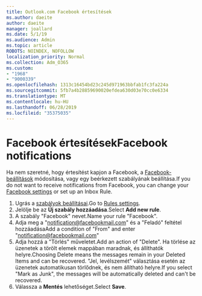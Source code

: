 ```yaml
---
title: Outlook.com Facebook értesítések
ms.author: daeite
author: daeite
manager: joallard
ms.date: 5/1/19
ms.audience: Admin
ms.topic: article
ROBOTS: NOINDEX, NOFOLLOW
localization_priority: Normal
ms.collection: Adm_O365
ms.custom:
- "1968"
- "9000339"
ms.openlocfilehash: 1313c16454bd23c245d971963bbfab1fc3fa224a
ms.sourcegitcommit: 5fb7a4b28859690020efdea630d03e70cc0e6334
ms.translationtype: MT
ms.contentlocale: hu-HU
ms.lasthandoff: 06/28/2019
ms.locfileid: "35375035"
---
```

# <a name="facebook-notifications"></a><span data-ttu-id="b08a5-102">Facebook értesítések</span><span class="sxs-lookup"><span data-stu-id="b08a5-102">Facebook notifications</span></span>

<span data-ttu-id="b08a5-103">Ha nem szeretné, hogy értesítést kapjon a Facebook, a [Facebook-beállítások](https://www.facebook.com/settings?tab=notifications) módosítása, vagy egy beérkezett szabályának beállítása.</span><span class="sxs-lookup"><span data-stu-id="b08a5-103">If you do not want to receive notifications from Facebook, you can change your [Facebook settings](https://www.facebook.com/settings?tab=notifications) or set up an Inbox Rule.</span></span>

1. <span data-ttu-id="b08a5-104">Ugrás a [szabályok beállításai](https://outlook.live.com/mail/options/mail/rules/inboxRules).</span><span class="sxs-lookup"><span data-stu-id="b08a5-104">Go to [Rules settings](https://outlook.live.com/mail/options/mail/rules/inboxRules).</span></span>
1. <span data-ttu-id="b08a5-105">Jelölje be az **Új szabály hozzáadása**.</span><span class="sxs-lookup"><span data-stu-id="b08a5-105">Select **Add new rule**.</span></span>
1. <span data-ttu-id="b08a5-106">A szabály "Facebook" nevet.</span><span class="sxs-lookup"><span data-stu-id="b08a5-106">Name your rule "Facebook".</span></span>
1. <span data-ttu-id="b08a5-107">Adja meg a "notification@facebookmail.com" és a "Feladó" feltétel hozzáadása</span><span class="sxs-lookup"><span data-stu-id="b08a5-107">Add a condition of "From" and enter "notification@facebookmail.com"</span></span>
1. <span data-ttu-id="b08a5-108">Adja hozzá a "Törlés" műveletet.</span><span class="sxs-lookup"><span data-stu-id="b08a5-108">Add an action of "Delete".</span></span> <span data-ttu-id="b08a5-109">Ha törlése az üzenetek a törölt elemek mappában maradnak, és állíthatók helyre.</span><span class="sxs-lookup"><span data-stu-id="b08a5-109">Choosing Delete means the messages remain in your Deleted Items and can be recovered.</span></span> <span data-ttu-id="b08a5-110">"Jel, levélszemét" választása esetén az üzenetek automatikusan törlődnek, és nem állítható helyre.</span><span class="sxs-lookup"><span data-stu-id="b08a5-110">If you select "Mark as Junk", the messages will be automatically deleted and can't be recovered.</span></span>
1. <span data-ttu-id="b08a5-111">Válassza a **Mentés** lehetőséget.</span><span class="sxs-lookup"><span data-stu-id="b08a5-111">Select **Save**.</span></span>